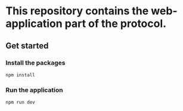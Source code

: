 # This repository contains the web-application part of the protocol.

## Get started

### Install the packages

`npm install`

### Run the application

`npm run dev`
